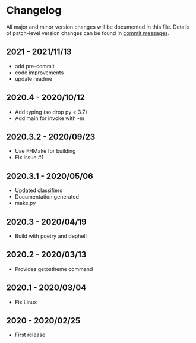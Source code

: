 # Changelog

All major and minor version changes will be documented in this file. Details of
patch-level version changes can be found in [commit messages](../../commits/master).

## 2021 - 2021/11/13

- add pre-commit
- code improvements
- update readme

## 2020.4 - 2020/10/12

- Add typing (so drop py < 3.7)
- Add main for invoke with -m

## 2020.3.2 - 2020/09/23

- Use FHMake for building
- Fix issue #1

## 2020.3.1 - 2020/05/06

- Updated classifiers
- Documentation generated
- make.py

## 2020.3 - 2020/04/19

- Build with poetry and dephell

## 2020.2 - 2020/03/13

- Provides getostheme command

## 2020.1 - 2020/03/04

- Fix Linux

## 2020 - 2020/02/25

- First release
